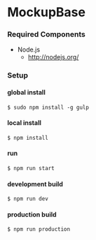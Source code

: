 # MockupBase

### Required Components

- Node.js
    - <http://nodejs.org/>


### Setup
#### global install
    $ sudo npm install -g gulp
    
#### local install
    $ npm install
#### run
    $ npm run start
#### development build
    $ npm run dev
#### production build
    $ npm run production